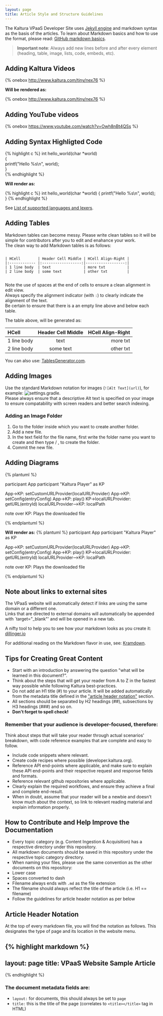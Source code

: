 ```yaml
---
layout: page
title: Article Style and Structure Guidelines
---
```


The Kaltura VPaaS Developer Site uses [Jekyll engine](http://jekyllrb.com/) and markdown syntax as the basis of the articles.
To learn about Markdown basics and how to use the format, please read: [GitHub markdown basics](https://help.github.com/articles/markdown-basics).

> **Important note**: Always add new lines before and after every element (heading, table, image, lists, code, embeds, etc).









## Adding Kaltura Videos 
&#123;% onebox http://www.kaltura.com/tiny/nex76 %&#125;

**Will be rendered as:**

{% onebox http://www.kaltura.com/tiny/nex76 %}


## Adding YouTube videos 
&#123;% onebox https://www.youtube.com/watch?v=Owh8nBt4QSs %&#125;

## Adding Syntax Highligted Code

&#123;% highlight c %&#125;
int hello_world(char *world)  
{  
    printf("Hello %s\n", world);  
}  
&#123;% endhighlight %&#125;

**Will render as:**

{% highlight c %}
int hello_world(char *world)
{
    printf("Hello %s\n", world);
}
{% endhighlight %}

See [List of supported languages and lexers](https://github.com/jneen/rouge/wiki/list-of-supported-languages-and-lexers).

## Adding Tables

Markdown tables can become messy. Please write clean tables so it will be simple for contributors after you to edit and enahance your work.  
The clean way to add Markdown tables is as follows:

```
  
| HCell        | Header Cell Middle | HCell Align-Right |
|:------------ |:------------------:|------------------:|
| 1 line body  | text               | more txt          |
| 2 line body  | some text          | other txt         |
  
```

Note the use of spaces at the end of cells to ensure a clean alignment in edit view.   
Always specify the alignment indicator (with `:`) to clearly indicate the alignment of the text.   
Be certain to ensure that there is a an empty line above and below each table.   
 
The table above, will be generated as:

| HCell        | Header Cell Middle | HCell Align-Right |
|:------------ |:------------------:|------------------:|
| 1 line body  | text               | more txt          |
| 2 line body  | some text          | other txt         |

You can also use: [TablesGenerator.com](http://www.tablesgenerator.com/markdown_tables).

## Adding Images

Use the standard Markdown notation for images (`![Alt Text](url)`), for example: ![settings.gradle](./images/settings.gradle.png).  
Please always ensure that a descriptive Alt text is specified on your image to ensure compatability with screen readers and better search indexing.  

### Adding an Image Folder

1. Go to the folder inside which you want to create another folder.
2. Add a new file.
3. In the text field for the file name, first write the folder name you want to create and then type / , to create the folder.
4. Commit the new file.


## Adding Diagrams
&#123;% plantuml %&#125;

participant App
participant "Kaltura Player" as KP

App->KP: setCustomURLProvider(localURLProvider)
App->KP: setConfig(entryConfig)
App->KP: play()
KP->localURLProvider: getURL(entryId)
localURLProvider-->KP: localPath

note over KP: Plays the downloaded file

&#123;% endplantuml %&#125;

**Will render as:**
{% plantuml %}
participant App
participant "Kaltura Player" as KP

App->KP: setCustomURLProvider(localURLProvider)
App->KP: setConfig(entryConfig)
App->KP: play()
KP->localURLProvider: getURL(entryId)
localURLProvider-->KP: localPath

note over KP: Plays the downloaded file

{% endplantuml %}

## Note about links to external sites
The VPaaS website will automatically detect if links are using the same domain or a different one.  
Links that are directed to external domains will automatically be appended with `target="_blank"' and will be opened in a new tab.


A nifty tool to help you to see how your markdown looks as you create it: [dillinger.io](http://dillinger.io)

For additional reading on the Markdown flavor in use, see: [Kramdown](http://kramdown.gettalong.org/documentation.html).

## Tips for Creating Great Content

* Start with an introduction by answering the question "what will be learned in this document?".
* Think about the steps that will get your reader from A to Z in the fastest way possible while following Kaltura best-practices.
* Do not add an H1 title (#) to your article. It will be added automatically from the metadata title defined in the ["article header notation"](#header-notation) section.
* All sections should be separated by H2 headings (##), subsections by H3 headings (###) and so on.
* **Don't forget to spell check!**

### Remember that your audience is developer-focused, therefore:

Think about steps that will take your reader through actual scenarios' breakdown, with code reference examples that are complete and easy to follow.

* Include code snippets where relevant.
* Create code recipes where possible (developer.kaltura.org).
* Reference API end-points where applicable, and make sure to explain these API end-points and their respective request and response fields and formats. 
* Reference relevant github repositories where applicable.
* Clearly explain the required workflows, and ensure they achieve a final and complete end-result.
* When in doubt, assume that your reader will be a newbie and doesn't know much about the context, so link to relevant reading material and explain information properly.


## How to Contribute and Help Improve the Documentation

* Every topic category (e.g. Content Ingestion & Acquisition) has a respective directory under this repository.
* All markdown documents should be saved in this repository under the respective topic category directory.
* When naming your files, please use the same convention as the other documents on this repository:
 * Lower case
 * Spaces converted to dash
 * Filename always ends with `.md` as the file extension
 * The filename should always reflect the title of the article (i.e. H1 == filename)
* Follow the guidelines for article header notation as per below


## <a name="header-notation"></a>Article Header Notation
At the top of every markdown file, you will find the notation as follows. This designates the type of page and its location in the website menu.


{% highlight markdown %}
---
layout: page
title: VPaaS Website Sample Article
---

{% endhighlight %}


### The document metadata fields are:  

* `layout:` for documents, this should always be set to `page`
* `title:` this is the title of the page (correlates to `<title></title>` tag in HTML)
